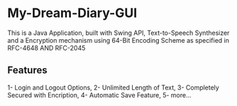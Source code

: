 # My-Dream-Diary-GUI
This is a Java Application, built with Swing API, Text-to-Speech Synthesizer and a  Encryption mechanism using 64-Bit Encoding Scheme as specified in RFC-4648 AND RFC-2045
## Features
1- Login and Logout Options,
2- Unlimited Length of Text,
3- Completely Secured with Encription,
4- Automatic Save Feature,
5- more...
